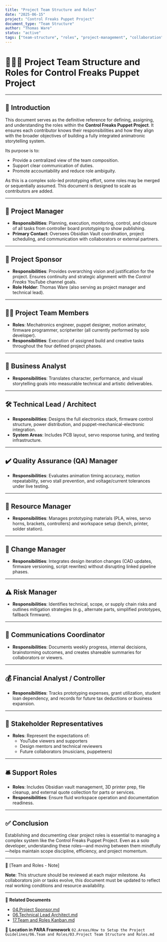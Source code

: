 ```yaml
---
title: "Project Team Structure and Roles"
date: "2025-06-15"
project: "Control Freaks Puppet Project"
document_type: "Team Structure"
author: "Thomas Ware"
status: "active"
tags: ["team-structure", "roles", "project-management", "collaboration"]
---
```


# 🧑‍🤝‍🧑 Project Team Structure and Roles for Control Freaks Puppet Project

---

## 📘 Introduction

This document serves as the definitive reference for defining, assigning, and understanding the roles within the **Control Freaks Puppet Project**. It ensures each contributor knows their responsibilities and how they align with the broader objectives of building a fully integrated animatronic storytelling system.

Its purpose is to:
- Provide a centralized view of the team composition.
- Support clear communication of duties.
- Promote accountability and reduce role ambiguity.

As this is a complex solo-led prototyping effort, some roles may be merged or sequentially assumed. This document is designed to scale as contributors are added.

---

## 👤 Project Manager

- **Responsibilities**: Planning, execution, monitoring, control, and closure of all tasks from controller board prototyping to show publishing.
- **Primary Contact**: Oversees Obsidian Vault coordination, project scheduling, and communication with collaborators or external partners.

---

## 🧭 Project Sponsor

- **Responsibilities**: Provides overarching vision and justification for the project. Ensures continuity and strategic alignment with the *Control Freaks* YouTube channel goals.
- **Role Holder**: Thomas Ware (also serving as project manager and technical lead).

---

## 🧑‍🔧 Project Team Members

- **Roles**: Mechatronics engineer, puppet designer, motion animator, firmware programmer, scriptwriter (all currently performed by solo developer).
- **Responsibilities**: Execution of assigned build and creative tasks throughout the four defined project phases.

---

## 🧮 Business Analyst

- **Responsibilities**: Translates character, performance, and visual storytelling goals into measurable technical and artistic deliverables.

---

## 🛠️ Technical Lead / Architect

- **Responsibilities**: Designs the full electronics stack, firmware control structure, power distribution, and puppet-mechanical-electronic integration.
- **System Areas**: Includes PCB layout, servo response tuning, and testing infrastructure.

---

## ✔️ Quality Assurance (QA) Manager

- **Responsibilities**: Evaluates animation timing accuracy, motion repeatability, servo stall prevention, and voltage/current tolerances under live testing.

---

## 🔧 Resource Manager

- **Responsibilities**: Manages prototyping materials (PLA, wires, servo horns, brackets, controllers) and workspace setup (bench, printer, solder station).

---

## 🔄 Change Manager

- **Responsibilities**: Integrates design iteration changes (CAD updates, firmware versioning, script rewrites) without disrupting linked pipeline phases.

---

## ⚠️ Risk Manager

- **Responsibilities**: Identifies technical, scope, or supply chain risks and outlines mitigation strategies (e.g., alternate parts, simplified prototypes, fallback firmware).

---

## 📣 Communications Coordinator

- **Responsibilities**: Documents weekly progress, internal decisions, brainstorming outcomes, and creates shareable summaries for collaborators or viewers.

---

## 💰 Financial Analyst / Controller

- **Responsibilities**: Tracks prototyping expenses, grant utilization, student loan dependency, and records for future tax deductions or business expansion.

---

## 🤝 Stakeholder Representatives

- **Roles**: Represent the expectations of:
  - YouTube viewers and supporters
  - Design mentors and technical reviewers
  - Future collaborators (musicians, puppeteers)

---

## 🛎️ Support Roles

- **Roles**: Includes Obsidian vault management, 3D printer prep, file cleanup, and external quote collection for parts or services.
- **Responsibilities**: Ensure fluid workspace operation and documentation readiness.

---

## ✅ Conclusion

Establishing and documenting clear project roles is essential to managing a complex system like the Control Freaks Puppet Project. Even as a solo developer, understanding these roles—and moving between them mindfully—helps maintain scope discipline, efficiency, and project momentum.

---

📌 [Team and Roles - Note]

**Note**: This structure should be reviewed at each major milestone. As collaborators join or tasks evolve, this document must be updated to reflect real working conditions and resource availability.

---

🔗 **Related Documents**
- [04.Project Sponsor.md](04.Project%20Sponsor.md)
- [06.Technical Lead Architect.md](06.Technical%20Lead%20Architect.md)
- [17.Team and Roles Kanban.md](17.Team%20and%20Roles%20Kanban.md)

📁 **Location in PARA Framework**
`02.Areas/How to Setup the Project Guidelines/06.Team and Roles/03.Project Team Structure and Roles.md`
